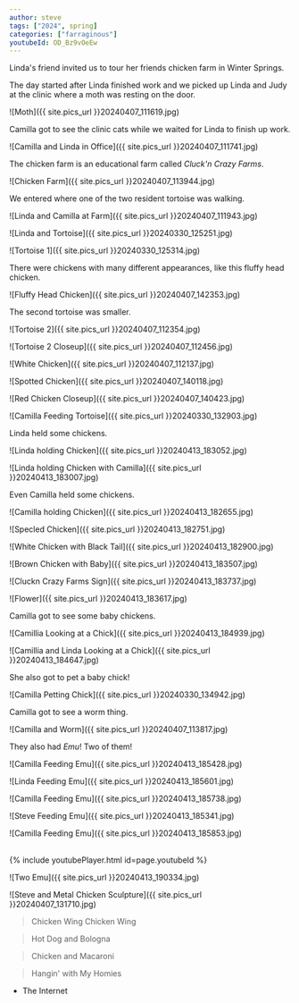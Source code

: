```yaml
---
author: steve
tags: ["2024", spring]
categories: ["farraginous"]
youtubeId: OD_Bz9vOeEw
---
```

Linda's friend invited us to tour her friends chicken farm in Winter Springs.  

The day started after Linda finished work and we picked up Linda and Judy at the clinic where a moth was resting on the door.  

![Moth]({{ site.pics_url }}20240407_111619.jpg)  

Camilla got to see the clinic cats while we waited for Linda to finish up work.  

![Camilla and Linda in Office]({{ site.pics_url }}20240407_111741.jpg)  

The chicken farm is an educational farm called *Cluck'n Crazy Farms*.  

![Chicken Farm]({{ site.pics_url }}20240407_113944.jpg)  

We entered where one of the two resident tortoise was walking.  

![Linda and Camilla at Farm]({{ site.pics_url }}20240407_111943.jpg)  

![Linda and Tortoise]({{ site.pics_url }}20240330_125251.jpg)  

![Tortoise 1]({{ site.pics_url }}20240330_125314.jpg)  

There were chickens with many different appearances, like this fluffy head chicken.  

![Fluffy Head Chicken]({{ site.pics_url }}20240407_142353.jpg)  

The second tortoise was smaller.  

![Tortoise 2]({{ site.pics_url }}20240407_112354.jpg)  

![Tortoise 2 Closeup]({{ site.pics_url }}20240407_112456.jpg)  

![White Chicken]({{ site.pics_url }}20240407_112137.jpg)  

![Spotted Chicken]({{ site.pics_url }}20240407_140118.jpg)  

![Red Chicken Closeup]({{ site.pics_url }}20240407_140423.jpg)  

![Camilla Feeding Tortoise]({{ site.pics_url }}20240330_132903.jpg)  

Linda held some chickens.  

![Linda holding Chicken]({{ site.pics_url }}20240413_183052.jpg)  

![Linda holding Chicken with Camilla]({{ site.pics_url }}20240413_183007.jpg)  

Even Camilla held some chickens.  

![Camilla holding Chicken]({{ site.pics_url }}20240413_182655.jpg)  

![Specled Chicken]({{ site.pics_url }}20240413_182751.jpg)  

![White Chicken with Black Tail]({{ site.pics_url }}20240413_182900.jpg)  

![Brown Chicken with Baby]({{ site.pics_url }}20240413_183507.jpg)  

![Cluckn Crazy Farms Sign]({{ site.pics_url }}20240413_183737.jpg)  

![Flower]({{ site.pics_url }}20240413_183617.jpg)  

Camilla got to see some baby chickens.  

![Camillia Looking at a Chick]({{ site.pics_url }}20240413_184939.jpg)  

![Camillia and Linda Looking at a Chick]({{ site.pics_url }}20240413_184647.jpg)  

She also got to pet a baby chick!  

![Camilla Petting Chick]({{ site.pics_url }}20240330_134942.jpg)  

Camilla got to see a worm thing.  

![Camilla and Worm]({{ site.pics_url }}20240407_113817.jpg)  

They also had *Emu*! Two of them!  

![Camilla Feeding Emu]({{ site.pics_url }}20240413_185428.jpg)  

![Linda Feeding Emu]({{ site.pics_url }}20240413_185601.jpg)  

![Camilla Feeding Emu]({{ site.pics_url }}20240413_185738.jpg)  

![Steve Feeding Emu]({{ site.pics_url }}20240413_185341.jpg)  

![Camilla Feeding Emu]({{ site.pics_url }}20240413_185853.jpg)  

<br/>
{% include youtubePlayer.html id=page.youtubeId %}
<br/>

![Two Emu]({{ site.pics_url }}20240413_190334.jpg)  

![Steve and Metal Chicken Sculpture]({{ site.pics_url }}20240407_131710.jpg)  

> Chicken Wing Chicken Wing  
  
> Hot Dog and Bologna  
  
> Chicken and Macaroni  
  
> Hangin' with My Homies
  
- The Internet  
